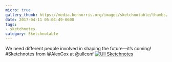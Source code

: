 ```yaml
---
micro: true
gallery_thumb: https://media.bennorris.org/images/sketchnotable/thumbs/ull-2017-sketchnotes-13.jpg
date: 2017-04-11 05:04:49-0600
tags:
- sketchnotes
category: Sketchnotable
---
```


We need different people involved in shaping the future—it’s coming! #Sketchnotes from @AlexCox at @ullconf [![Ull Sketchnotes](https://media.bennorris.org/images/sketchnotable/ull-2017/ull-2017-sketchnotes-13.jpg)](https://media.bennorris.org/images/sketchnotable/ull-2017/ull-2017-sketchnotes-13.jpg)